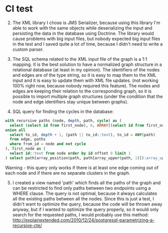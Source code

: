 CI test
========================

2) The XML library I chose is JMS Serializer, because using this library I'm able to work with the same objects
while deserializing the input and persisting the data in the database using Doctrine. The library would cause problems
with big input files, but nobody expected big input files in the test and I saved quite a lot of time, because
I didn't need to write a custom parser.

3) The SQL schema related to the XML input file of the graph is a 1:1 mapping. It is the best solution to have 
a normalized graph structure in a relational database (at least in my opinion).
The identifiers of the nodes and edges are of the type string, so it is easy to map them to the XML input
and it is easy to update them with XML file updates. (not working 100% right now, because nobody required this feature).
The nodes and edges are keeping their relation to the corresponding graph, so it is possible to import
multiple graph structures (under the condition that the node and edge identifiers stay unique between graphs).

4) SQL query for finding the cycles in the database:

```sql
with recursive paths (node, depth, path, cycle) as (
  select (select id from first_node), 0, ARRAY[(select id from first_node)], false
union all
  select to_id, depth + 1, (path || to_id::text), to_id = ANY(path)
  from edge, paths
  where from_id = node and not cycle
), first_node as (
  select id::text from node order by id offset 0 limit 1
) select path[array_position(path, path[array_upper(path, 1)]):array_upper(path, 1)] from paths where cycle
```

Warning - this query only works if there is at least one edge coming out of each node and if there are no 
separate clusters in the graph.

5) I created a view named 'path' which finds all the paths of the graph and can be restricted to find
only paths between two endpoints using a WHERE clause. The query is not optimal, because it always calculates all
the existing paths between all the nodes. Since this is just a test, I didn't want to optimize the query, because
the code will be thrown away anyway, but if I wanted to optimize the query properly, so it would only search for the
requested paths, I would probably use this method: http://explainextended.com/2010/12/24/postgresql-parametrizing-a-recursive-cte/